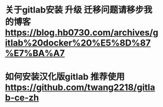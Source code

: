 # 关于gitlab安装 升级 迁移问题请移步我的博客 <https://blog.hb0730.com/archives/gitlab%20docker%20%E5%8D%87%E7%BA%A7>

# 如何安装汉化版gitlab 推荐使用 <https://github.com/twang2218/gitlab-ce-zh>